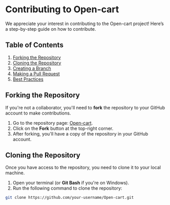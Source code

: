 # Contributing to Open-cart

We appreciate your interest in contributing to the Open-cart project! Here’s a step-by-step guide on how to contribute.

## Table of Contents
1. [Forking the Repository](#forking-the-repository)
2. [Cloning the Repository](#cloning-the-repository)
3. [Creating a Branch](#creating-a-branch)
4. [Making a Pull Request](#making-a-pull-request)
5. [Best Practices](#best-practices)

## Forking the Repository
If you're not a collaborator, you'll need to **fork** the repository to your GitHub account to make contributions.

1. Go to the repository page: [Open-cart](https://github.com/your-org/Open-cart).
2. Click on the **Fork** button at the top-right corner.
3. After forking, you'll have a copy of the repository in your GitHub account.

## Cloning the Repository
Once you have access to the repository, you need to clone it to your local machine.

1. Open your terminal (or **Git Bash** if you're on Windows).
2. Run the following command to clone the repository:

```bash
git clone https://github.com/your-username/Open-cart.git
